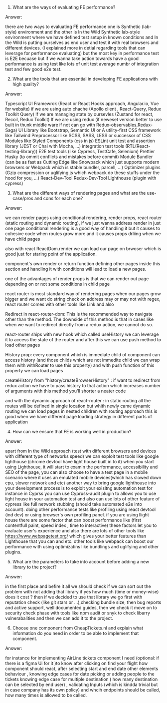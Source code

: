 1. What are the ways of evaluating FE performance?

Answer:

there are two ways to evaluating FE performance one is Synthetic (lab-style) environment and the other is In the Wild
Synthetic lab-style environment where we have defined test setup in known conditions and In the Wild is putting ourselves as end user and test it with real browsers and different devices.
(I explained more in detial regarding tools that can leverage for performance evaluating)
but the most key in performance test is E2E becuase but if we wanna take action towards have a good performance is using test like lots of unit test average numbr of integration test and few good e2e test.

2. What are the tools that are essential in developing FE applications with high quality?

Answer:

Typescript
UI Framewrok (React or React Hooks approach, Angular.io, Vue for website)
if we are using auto chache (Apollo client , React-Query, Redux Toolkit Query)
If we are managing state by oursevles (Zustand for react, Recoil, Redux Toolkit)
If we are using redux (if neweset version better to use built in thunk middle ware if not can go with Redux-observables,Redux-Saga)
UI Library like Bootstrap, Semantic UI or A utility-first CSS framework like Tailwind
Preprocessor like SCSS, SASS, LESS or successor of CSS Modules like Styled Components (css in js)
ESLint
unit test and assertion library (JEST or Chai with Mocha, ...)
integration test tools (RTL(React-testing-library))
E2E test tools (like Cypress, TestCafe, Selenium)
Prettier
Husky (to ommit conflicts and mistakes before commit)
Module Bundler (can be as fast as Cutting Edge like Snowpack which just supports modern browsers or Webpack which is stable bundler, parcell, ...)
Optimizer plugins (Gzip compression or uglifying js which webpack do these stuffs under the hood for you, ...)
React-Dev-Tool
Redux-Dev-Tool
Lighthouse (plugin with cypress)

3. What are the different ways of rendering pages and what are the use-case/pros and cons for each one?

Answer:

we can render pages using conditional rendering, render props, react router (static routing and dynamic routing),
if we just wanna address render in just one page conditional rendering is a good way of handling it but it causes to cohesive code when routes grow more and it causes props drliing when we have child pages

also with react ReactDom.render we can load our page on brwoser which is good just for staring point of the application.

component's own render or return function defining other pages inside this section and handling it with conditions will lead to load a new pages.

one of the advantages of render props is that we can render out page depending on or not some conditions in child page

react router is most standard way of rendering pages when our pages grow bigger and we want do string check on address may or may not with regex, react router comes with other tools like Link and also

Redirect in react-router-dom: This is the recommended way to navigate other than the <Link> method. The downside of this method is that in cases like when we want to redirect directly from a redux action, we cannot do so.

react-router ships with new hook which called useHistory we can leverage it to access the state of the router and after this we can use push method to load other pages

History prop: every component which is immediate child of <Route> component can access history (and those childs which are not immedite child we can wrap them with withRouter to use this property) and with push function of this property we can load pages

createHistory from "history/createBrowserHistory" : if want to redirect from redux action we have to pass history to that action which increases number of arguments with this method you'll shorter a neater code

and with the dynamic approach of react-router : in static routing all the routes will be defined in single location but whith newly came dynamic routing we can load pages in nested children with routing approach this is good when we have different page loading strategy in different parts of application

4. How can we ensure that FE is working well in production?

Answer:

apart from In the Wild approach (test with different browsers and devices with different type of networks speed) we can exploit test tools like google lighthouse (chrome devtool have light house built in to it) when you start using Lighthouse, it will start to examin the performance, accessibility and SEO of the page, you can also choose to have a test page in a mobile scenario where it uses an emulated mobile devices(which has slowed down cpu, slower network and etc)
another way to bring google lighthouse into your development process is to exploit your exisitng automation test for instance in Cyprss you can use Cypruss-audit plugin to allows you to use light house in your automation test and also can use lots of other feature of cypress like full network stubbing (should take automated e2e into account).
doing other performance tests like profiling using react devtool (ind dev) or using browser's own profiling panel.
if you are using llight house there are some factor that can boost performance like (first contentfull paint, speed index , time to interactive) these factors let you to evaluate user's experience and also there are lots of other tools like https://www.webpagetest.org/ which gives your better features than Lighthouse that you can and etc.
other tools like webpack can boost our performance with using optimizatins like bundlings and uglifying and other plugins.

5. What are the parameters to take into account before adding a new library to the project?

Answer:

in the first place and befire it all we should check if we can sort out the problem with not adding that library if yes how much (time or money-wise) does it cost ? then if we decided to use that library we go first with reputation check (like git stars or ...),checking bundle size, then bug reports and active support, well documented guides, then we check it move on to security check phase with tools like npm audit or snyk to check libarry vulnerabalities and then we can add it to the project.

6. Choose one component from CheapTickets.nl and explain what information do you need in order to be able to implement that component.

Answer:

for instance for implementing AirLine tickets component I need (optional: if there is a figma Ui for it )to know after clicking on find your flight how component should react, after selecting start and end date other elements behaviour , knowing edge cases for date picking or adding people to the tickets knowing edge case for multiple destination ( how many destination can be selected by end user) , validating Inputs (which is kindda trivial but in case company has its own policy) and whcih endpoints should be called, how many times is allowed to be called.
